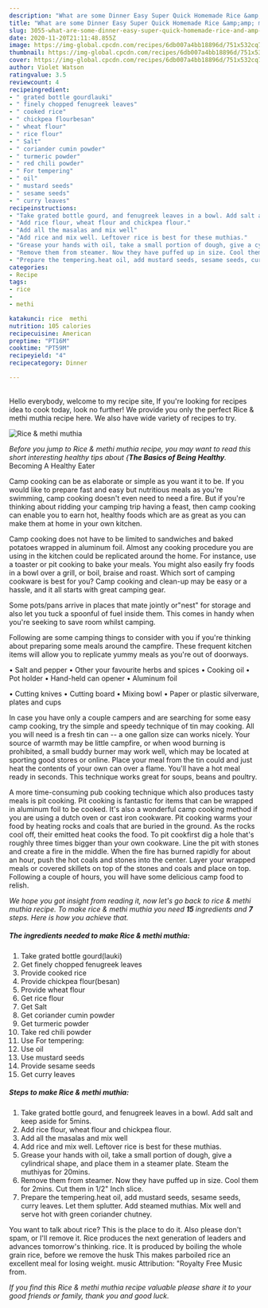```yaml
---
description: "What are some Dinner Easy Super Quick Homemade Rice &amp;amp; methi muthia"
title: "What are some Dinner Easy Super Quick Homemade Rice &amp;amp; methi muthia"
slug: 3055-what-are-some-dinner-easy-super-quick-homemade-rice-and-amp-methi-muthia
date: 2020-11-20T21:11:48.855Z
image: https://img-global.cpcdn.com/recipes/6db007a4bb18896d/751x532cq70/rice-methi-muthia-recipe-main-photo.jpg
thumbnail: https://img-global.cpcdn.com/recipes/6db007a4bb18896d/751x532cq70/rice-methi-muthia-recipe-main-photo.jpg
cover: https://img-global.cpcdn.com/recipes/6db007a4bb18896d/751x532cq70/rice-methi-muthia-recipe-main-photo.jpg
author: Violet Watson
ratingvalue: 3.5
reviewcount: 4
recipeingredient:
- " grated bottle gourdlauki"
- " finely chopped fenugreek leaves"
- " cooked rice"
- " chickpea flourbesan"
- " wheat flour"
- " rice flour"
- " Salt"
- " coriander cumin powder"
- " turmeric powder"
- " red chili powder"
- " For tempering"
- " oil"
- " mustard seeds"
- " sesame seeds"
- " curry leaves"
recipeinstructions:
- "Take grated bottle gourd, and fenugreek leaves in a bowl. Add salt and keep aside for 5mins."
- "Add rice flour, wheat flour and chickpea flour."
- "Add all the masalas and mix well"
- "Add rice and mix well. Leftover rice is best for these muthias."
- "Grease your hands with oil, take a small portion of dough, give a cylindrical shape, and place them in a steamer plate. Steam the muthiyas for 20mins."
- "Remove them from steamer. Now they have puffed up in size. Cool them for 2mins. Cut them in 1/2&#34; Inch slice."
- "Prepare the tempering.heat oil, add mustard seeds, sesame seeds, curry leaves. Let them splutter. Add steamed muthias. Mix well and serve hot with green coriander chutney."
categories:
- Recipe
tags:
- rice
- 
- methi

katakunci: rice  methi 
nutrition: 105 calories
recipecuisine: American
preptime: "PT16M"
cooktime: "PT59M"
recipeyield: "4"
recipecategory: Dinner

---
```

<br>
Hello everybody, welcome to my recipe site, If you're looking for recipes idea to cook today, look no further! We provide you only the perfect Rice &amp; methi muthia recipe here. We also have wide variety of recipes to try.
<br>


![Rice &amp; methi muthia](https://img-global.cpcdn.com/recipes/6db007a4bb18896d/751x532cq70/rice-methi-muthia-recipe-main-photo.jpg)

<i>Before you jump to Rice &amp; methi muthia recipe, you may want to read this short interesting healthy tips about {<strong>The Basics of Being Healthy</strong>.</i>
Becoming A Healthy Eater

    
Camp cooking can be as elaborate or simple as you want it to be. If you would like to prepare fast and easy but nutritious meals as you're swimming, camp cooking doesn't even need to need a fire. But if you're thinking about ridding your camping trip having a feast, then camp cooking can enable you to earn hot, healthy foods which are as great as you can make them at home in your own kitchen.

Camp cooking does not have to be limited to sandwiches and baked potatoes wrapped in aluminum foil.  Almost any cooking procedure you are using in the kitchen could be replicated around the home. For instance, use a toaster or pit cooking to bake your meals. You might also easily fry foods in a bowl over a grill, or boil, braise and roast. Which sort of camping cookware is best for you? Camp cooking and clean-up may be easy or a hassle, and it all starts with great camping gear.

Some pots/pans arrive in places that mate jointly or"nest" for storage and also let you tuck a spoonful of fuel inside them. This comes in handy when you're seeking to save room whilst camping.

Following are some camping things to consider with you if you're thinking about preparing some meals around the campfire. These frequent kitchen items will allow you to replicate yummy meals as you're out of doorways.

• Salt and pepper
• Other your favourite herbs and spices
• Cooking oil
• Pot holder
• Hand-held can opener
• Aluminum foil

• Cutting knives
• Cutting board
• Mixing bowl
• Paper or plastic silverware, plates and cups

In case you have only a couple campers and are searching for some easy camp cooking, try the simple and speedy technique of tin may cooking. All you will need is a fresh tin can -- a one gallon size can works nicely. Your source of warmth may be little campfire, or when wood burning is prohibited, a small buddy burner may work well, which may be located at sporting good stores or online. Place your meal from the tin could and just heat the contents of your own can over a flame. You'll have a hot meal ready in seconds.  This technique works great for soups, beans and poultry.

A more time-consuming pub cooking technique which also produces tasty meals is pit cooking. Pit cooking is fantastic for items that can be wrapped in aluminum foil to be cooked.  It's also a wonderful camp cooking method if you are using a dutch oven or cast iron cookware. Pit cooking warms your food by heating rocks and coals that are buried in the ground. As the rocks cool off, their emitted heat cooks the food. To pit cookfirst dig a hole that's roughly three times bigger than your own cookware. Line the pit with stones and create a fire in the middle. When the fire has burned rapidly for about an hour, push the hot coals and stones into the center. Layer your wrapped meals or covered skillets on top of the stones and coals and place on top. Following a couple of hours, you will have some delicious camp food to relish.


<i>We hope you got insight from reading it, now let's go back to rice &amp; methi muthia recipe. To make rice &amp; methi muthia you need <strong>15</strong> ingredients and <strong>7</strong> steps. Here is how you achieve that.
</i>

##### The ingredients needed to make Rice &amp; methi muthia:

1. Take  grated bottle gourd(lauki)
1. Get  finely chopped fenugreek leaves
1. Provide  cooked rice
1. Provide  chickpea flour(besan)
1. Provide  wheat flour
1. Get  rice flour
1. Get  Salt
1. Get  coriander cumin powder
1. Get  turmeric powder
1. Take  red chili powder
1. Use  For tempering:
1. Use  oil
1. Use  mustard seeds
1. Provide  sesame seeds
1. Get  curry leaves


##### Steps to make Rice &amp; methi muthia:

1. Take grated bottle gourd, and fenugreek leaves in a bowl. Add salt and keep aside for 5mins.
1. Add rice flour, wheat flour and chickpea flour.
1. Add all the masalas and mix well
1. Add rice and mix well. Leftover rice is best for these muthias.
1. Grease your hands with oil, take a small portion of dough, give a cylindrical shape, and place them in a steamer plate. Steam the muthiyas for 20mins.
1. Remove them from steamer. Now they have puffed up in size. Cool them for 2mins. Cut them in 1/2&#34; Inch slice.
1. Prepare the tempering.heat oil, add mustard seeds, sesame seeds, curry leaves. Let them splutter. Add steamed muthias. Mix well and serve hot with green coriander chutney.


You want to talk about rice? This is the place to do it. Also please don&#39;t spam, or I&#39;ll remove it. Rice produces the next generation of leaders and advances tomorrow&#39;s thinking. rice. It is produced by boiling the whole grain rice, before we remove the husk This makes parboiled rice an excellent meal for losing weight. music Attribution: &#34;Royalty Free Music from. 

<i>If you find this Rice &amp; methi muthia recipe valuable please share it to your good friends or family, thank you and good luck.</i>
